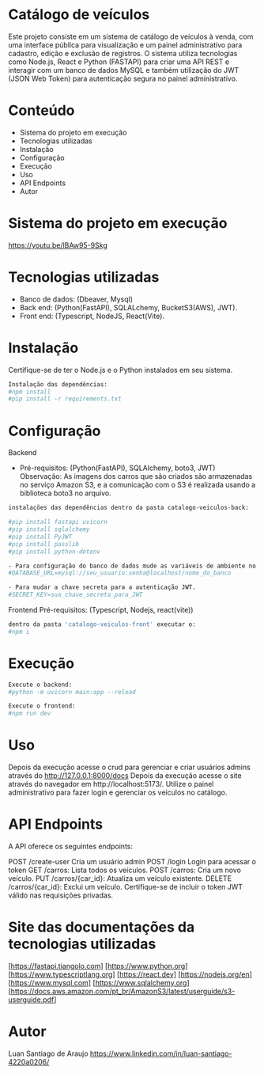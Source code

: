 # Catálogo de veículos

Este projeto consiste em um sistema de catálogo de veículos à venda, com uma interface pública para visualização e um painel administrativo para cadastro, edição e exclusão de registros. O sistema utiliza tecnologias como Node.js, React e Python (FASTAPI) para criar uma API REST e interagir com um banco de dados MySQL e também utilização do JWT (JSON Web Token) para autenticação segura no painel administrativo.

# Conteúdo
- Sistema do projeto em execução
- Tecnologias utilizadas
- Instalação
- Configuração
- Execução
- Uso
- API Endpoints
- Autor
# Sistema do projeto em execução
https://youtu.be/lBAw95-9Skg
# Tecnologias utilizadas
- Banco de dados: (Dbeaver, Mysql)
- Back end: (Python(FastAPI), SQLALchemy, BucketS3(AWS), JWT).
- Front end: (Typescript, NodeJS, React(Vite).
# Instalação
Certifique-se de ter o Node.js e o Python instalados em seu sistema.
```bash
Instalação das dependências:
#npm install
#pip install -r requirements.txt
```
# Configuração
Backend
- Pré-requisitos: (Python(FastAPI), SQLAlchemy, boto3, JWT)
Observação: As imagens dos carros que são criados são armazenadas no serviço Amazon S3, e a comunicação com o S3 é realizada usando a biblioteca boto3 no arquivo.
```bash
instalações das dependências dentro da pasta catalogo-veiculos-back: 

#pip install fastapi uvicorn
#pip install sqlalchemy
#pip install PyJWT
#pip install passlib
#pip install python-dotenv
```

```bash
- Para configuração do banco de dados mude as variáveis de ambiente no arquivo .env na pasta do backend.
#DATABASE_URL=mysql://seu_usuario:senha@localhost/nome_do_banco
```

```bash
- Para mudar a chave secreta para a autenticação JWT. 
#SECRET_KEY=sua_chave_secreta_para_JWT
```

Frontend
Pré-requisitos: (Typescript, Nodejs, react(vite))

```bash
dentro da pasta 'catalogo-veiculos-front' executar o:
#npm i
```
# Execução
```bash
Execute o backend:
#python -m uvicorn main:app --reload
```
```bash
Execute o frontend:
#npm run dev
```

# Uso
Depois da execução acesse o crud para gerenciar e criar usuários admins através do http://127.0.0.1:8000/docs
Depois da execução acesse o site através do navegador em http://localhost:5173/. Utilize o painel administrativo para fazer login e gerenciar os veículos no catálogo.

# API Endpoints
A API oferece os seguintes endpoints:

POST /create-user Cria um usuário admin
POST /login Login para acessar o token
GET /carros: Lista todos os veículos.
POST /carros: Cria um novo veículo.
PUT /carros/{car_id}: Atualiza um veículo existente.
DELETE /carros/{car_id}: Exclui um veículo.
Certifique-se de incluir o token JWT válido nas requisições privadas.

# Site das documentações da tecnologias utilizadas
[https://fastapi.tiangolo.com]
[https://www.python.org]
[https://www.typescriptlang.org]
[https://react.dev]
[https://nodejs.org/en]
[https://www.mysql.com]
[https://www.sqlalchemy.org]
[https://docs.aws.amazon.com/pt_br/AmazonS3/latest/userguide/s3-userguide.pdf]

# Autor 

Luan Santiago de Araujo
https://www.linkedin.com/in/luan-santiago-4220a0206/
